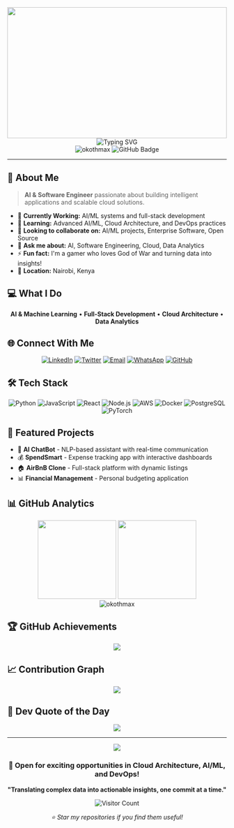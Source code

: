 <div align="center">
  <img width="100%" height="300px" src="https://capsule-render.vercel.app/api?type=waving&color=gradient&customColorList=6,11,20&height=300&section=header&text=Maxwell%20Otieno&fontSize=50&fontColor=fff&animation=twinkling&fontAlignY=40&desc=AI%20&%20Software%20Engineer%20|%20Data%20Analytics%20Specialist&descAlignY=60&descAlign=50"/>
</div>

<div align="center">
  <img src="https://readme-typing-svg.herokuapp.com?font=Fira+Code&pause=1000&color=00D9FF&center=true&vCenter=true&width=435&lines=Cloud+Solutions+Architect;DevOps+%26+AI+Engineer;Data+Analytics+Specialist;Full-Stack+Developer;Security+%26+MLOps+Expert" alt="Typing SVG" />
</div>

<div align="center">
  <img src="https://komarev.com/ghpvc/?username=okothmax&label=Profile%20views&color=0e75b6&style=flat" alt="okothmax" />
  <img src="https://img.shields.io/github/followers/okothmax?label=Followers&style=social" alt="GitHub Badge">
</div>

---

## 🚀 About Me

> **AI & Software Engineer** passionate about building intelligent applications and scalable cloud solutions.

- 🔭 **Currently Working:** AI/ML systems and full-stack development
- 🌱 **Learning:** Advanced AI/ML, Cloud Architecture, and DevOps practices
- 👯 **Looking to collaborate on:** AI/ML projects, Enterprise Software, Open Source
- 💬 **Ask me about:** AI, Software Engineering, Cloud, Data Analytics
- ⚡ **Fun fact:** I'm a gamer who loves God of War and turning data into insights!
- 📍 **Location:** Nairobi, Kenya 


## 💻 What I Do

<div align="center">

**AI & Machine Learning** • **Full-Stack Development** • **Cloud Architecture** • **Data Analytics**

</div>

## 🌐 Connect With Me

<div align="center">

[![LinkedIn](https://img.shields.io/badge/LinkedIn-0077B5?style=for-the-badge&logo=linkedin&logoColor=white)](https://linkedin.com/in/okoth-max)
[![Twitter](https://img.shields.io/badge/Twitter-1DA1F2?style=for-the-badge&logo=twitter&logoColor=white)](https://twitter.com/intro_max)
[![Email](https://img.shields.io/badge/Email-D14836?style=for-the-badge&logo=gmail&logoColor=white)](mailto:okothmaxwell03@gmail.com)
[![WhatsApp](https://img.shields.io/badge/WhatsApp-25D366?style=for-the-badge&logo=whatsapp&logoColor=white)](https://wa.me/254733471213)
[![GitHub](https://img.shields.io/badge/GitHub-100000?style=for-the-badge&logo=github&logoColor=white)](https://github.com/okothmax)

</div> 

## 🛠️ Tech Stack

<div align="center">

![Python](https://img.shields.io/badge/python-3670A0?style=for-the-badge&logo=python&logoColor=ffdd54)
![JavaScript](https://img.shields.io/badge/javascript-%23323330.svg?style=for-the-badge&logo=javascript&logoColor=%23F7DF1E)
![React](https://img.shields.io/badge/react-%2320232a.svg?style=for-the-badge&logo=react&logoColor=%2361DAFB)
![Node.js](https://img.shields.io/badge/node.js-6DA55F?style=for-the-badge&logo=node.js&logoColor=white)
![AWS](https://img.shields.io/badge/AWS-%23FF9900.svg?style=for-the-badge&logo=amazon-aws&logoColor=white)
![Docker](https://img.shields.io/badge/docker-%230db7ed.svg?style=for-the-badge&logo=docker&logoColor=white)
![PostgreSQL](https://img.shields.io/badge/postgres-%23316192.svg?style=for-the-badge&logo=postgresql&logoColor=white)
![PyTorch](https://img.shields.io/badge/PyTorch-%23EE4C2C.svg?style=for-the-badge&logo=PyTorch&logoColor=white)

</div>

## 🚀 Featured Projects

- 🤖 **AI ChatBot** - NLP-based assistant with real-time communication
- 💰 **SpendSmart** - Expense tracking app with interactive dashboards
- 🏠 **AirBnB Clone** - Full-stack platform with dynamic listings
- 📊 **Financial Management** - Personal budgeting application
## 📊 GitHub Analytics

<div align="center">

<img height="180em" src="https://github-readme-stats.vercel.app/api?username=okothmax&show_icons=true&theme=tokyonight&include_all_commits=true&count_private=true"/>
<img height="180em" src="https://github-readme-stats.vercel.app/api/top-langs/?username=okothmax&layout=compact&langs_count=8&theme=tokyonight"/>

</div>

<div align="center">
  <img src="https://github-readme-streak-stats.herokuapp.com/?user=okothmax&theme=tokyonight" alt="okothmax" />
</div>

## 🏆 GitHub Achievements

<div align="center">
  <img src="https://github-profile-trophy.vercel.app/?username=okothmax&theme=tokyonight&no-frame=true&no-bg=false&margin-w=4&row=1&column=7" />
</div>

## 📈 Contribution Graph

<div align="center">
  <img src="https://github-readme-activity-graph.vercel.app/graph?username=okothmax&theme=tokyo-night&bg_color=1a1b27&color=70a5fd&line=bf91f3&point=38bdae&area=true&hide_border=true" />
</div>

## 💭 Dev Quote of the Day

<div align="center">
  <img src="https://quotes-github-readme.vercel.app/api?type=horizontal&theme=tokyonight" />
</div>

---

<div align="center">
  <img src="https://capsule-render.vercel.app/api?type=waving&color=gradient&customColorList=6,11,20&height=100&section=footer&animation=twinkling"/>
</div>

<div align="center">
  <h3>💼 Open for exciting opportunities in Cloud Architecture, AI/ML, and DevOps!</h3>
  <p><strong>"Translating complex data into actionable insights, one commit at a time."</strong></p>
  
  ![Visitor Count](https://visitcount.itsvg.in/api?id=okothmax&icon=2&color=6)
  
  <p><em>⭐ Star my repositories if you find them useful!</em></p>
</div>

